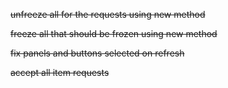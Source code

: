 ~~unfreeze all for the requests using new method~~

~~freeze all that should be frozen using new method~~

~~fix panels and buttons selected on refresh~~

~~accept all item requests~~